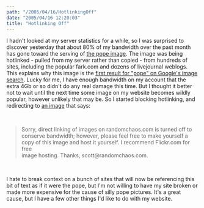 ```yaml
---
path: "/2005/04/16/HotlinkingOff" 
date: "2005/04/16 12:20:03" 
title: "Hotlinking Off" 
---
```

<p>I hadn't looked at my server statistics for a while, so I was surprised to discover yesterday that about 80% of my bandwidth over the past month has gone toward the serving of <a href="http://www.randomchaos.com/photo/?id=29">the pope image</a>. The image was being hotlinked - pulled from my server rather than copied - from hundreds of sites, including the popular fark.com and dozens of livejournal weblogs. This explains why this image is the <a href="http://weblog.randomchaos.com/index.php?date=2005-03-30&amp;title=I+am+not+the+Pope">first result for "pope" on Google's image search</a>. Lucky for me, I have enough bandwidth on my account that the extra 4Gb or so didn't do any real damage this time. But I thought it better not to wait until the next time some image on my website becomes wildly popular, however unlikely that may be. So I started blocking hotlinking, and redirecting to <a href="http://www.randomchaos.com/images/hotlink.gif">an image</a> that says:</p><br><blockquote><p>Sorry, direct linking of images on randomchaos.com is turned off to conserve bandwidth; however, please feel free to make yourself a copy of this image and host it yourself. I recommend Flickr.com for free<br>image hosting. Thanks, scott@randomchaos.com.</p></blockquote><br><p>I hate to break context on a bunch of sites that will now be referencing this bit of text as if it were the pope, but I'm not willing to have my site broken or made more expensive for the cause of silly pope pictures. It's a great cause, but I have a few other things I'd like to do with my website.</p>